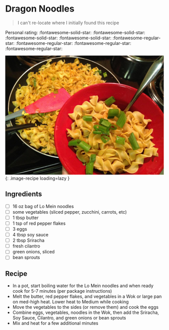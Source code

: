 # Dragon Noodles

> I can't re-locate where I initially found this recipe

<!-- {cts} rating=1; (User can specify rating on scale of 1-5) -->

Personal rating: :fontawesome-solid-star: :fontawesome-solid-star: :fontawesome-solid-star: :fontawesome-solid-star: :fontawesome-regular-star: :fontawesome-regular-star: :fontawesome-regular-star: :fontawesome-regular-star:

<!-- {cte} -->

<!-- {cts} name_image=dragon_noodles.jpg; (User can specify image name) -->

![dragon_noodles.jpg](./dragon_noodles.jpg){: .image-recipe loading=lazy }

<!-- {cte} -->

## Ingredients

- [ ] 16 oz bag of Lo Mein noodles
- [ ] some vegetables (sliced pepper, zucchini, carrots, etc)
- [ ] 1 tbsp butter
- [ ] 1 tsp of red pepper flakes
- [ ] 3 eggs
- [ ] 4 tbsp soy sauce
- [ ] 2 tbsp Sriracha
- [ ] fresh cilantro
- [ ] green onions, sliced
- [ ] bean sprouts

## Recipe

- In a pot, start boiling water for the Lo Mein noodles and when ready cook for 5-7 minutes (per package instructions)
- Melt the butter, red pepper flakes, and vegetables in a Wok or large pan on med-high heat. Lower heat to Medium while cooking
- Move the vegetables to the sides (or remove them) and cook the eggs
- Combine eggs, vegetables, noodles in the Wok, then add the Sriracha, Soy Sauce, Cilantro, and green onions or bean sprouts
- Mix and heat for a few additional minutes
